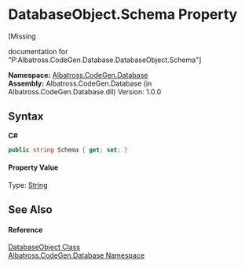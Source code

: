 # DatabaseObject.Schema Property 
 

\[Missing <summary> documentation for "P:Albatross.CodeGen.Database.DatabaseObject.Schema"\]

**Namespace:**&nbsp;<a href="N_Albatross_CodeGen_Database.md">Albatross.CodeGen.Database</a><br />**Assembly:**&nbsp;Albatross.CodeGen.Database (in Albatross.CodeGen.Database.dll) Version: 1.0.0

## Syntax

**C#**<br />
``` C#
public string Schema { get; set; }
```


#### Property Value
Type: <a href="http://msdn2.microsoft.com/en-us/library/s1wwdcbf" target="_blank">String</a>

## See Also


#### Reference
<a href="T_Albatross_CodeGen_Database_DatabaseObject.md">DatabaseObject Class</a><br /><a href="N_Albatross_CodeGen_Database.md">Albatross.CodeGen.Database Namespace</a><br />
